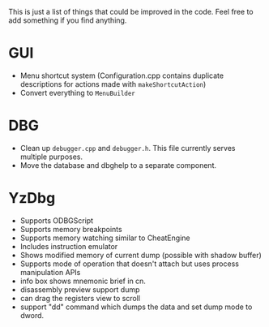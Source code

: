 This is just a list of things that could be improved in the code. Feel free to add something if you find anything.

# GUI

- Menu shortcut system (Configuration.cpp contains duplicate descriptions for actions made with `makeShortcutAction`)
- Convert everything to `MenuBuilder`

# DBG

- Clean up `debugger.cpp` and `debugger.h`. This file currently serves multiple purposes.
- Move the database and dbghelp to a separate component.

# YzDbg

- Supports ODBGScript
- Supports memory breakpoints
- Supports memory watching similar to CheatEngine
- Includes instruction emulator
- Shows modified memory of current dump (possible with shadow buffer)
- Supports mode of operation that doesn't attach but uses process manipulation APIs
- info box shows mnemonic brief in cn.
- disassembly preview support dump
- can drag the registers view to scroll
- support "dd" command which dumps the data and set dump mode to dword.